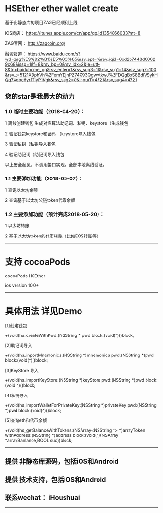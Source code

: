 # HSEther ether wallet create 
基于此静态库的项目ZAG已经顺利上线

iOS商店： https://itunes.apple.com/cn/app/qq/id1354866033?mt=8

ZAG官网： http://zagcoin.org/

融资报道： https://www.baidu.com/s?wd=zag%E9%92%B1%E5%8C%85&rsv_spt=1&rsv_iqid=0xd2b7448d00029c68&issp=1&f=8&rsv_bp=0&rsv_idx=2&ie=utf-8&tn=baiduhome_pg&rsv_enter=1&rsv_sug3=11&rsv_sug1=14&rsv_sug7=100&rsv_t=5121XDphVh%2FemYDjnPZ74X93QgwvtkwJ%2FDQgBbS8BdiVSykHQq7Xobc6yr1TiyP1Kgir&rsv_sug2=0&inputT=4721&rsv_sug4=4721


## 您的star是我最大的动力

### 1.0 临时主要功能（2018-04-20）：

1 离线创建钱包 生成对应算法助记词、私钥、keystore（生成钱包

2 验证钱包keystore和密码 （keystore导入钱包

3 验证私钥（私钥导入钱包

4 验证助记词（助记词导入钱包

以上安全起见，不调用接口实现，全部本地离线验证。


### 1.1 主要添加功能（2018-05-07）：

1 查询以太坊余额

2 查询基于以太坊公链token代币余额

### 1.2 主要添加功能（预计完成2018-05-20）：

1 以太坊转账

2 基于以太坊token的代币转账（比如EOS转账等）


------------------------------------------------
# 支持 cocoaPods

cocoaPods HSEther

ios version 10.0+

------------------------------------------------
# 具体用法 详见Demo
 [1]创建钱包

+(void)hs_createWithPwd:(NSString *)pwd block:(void(^)()block;
                  
 [2]助记词导入
 
+(void)hs_inportMnemonics:(NSString *)mnemonics pwd:(NSString *)pwd block:(void(^)()block;

 [3]KeyStore 导入
 
+(void)hs_importKeyStore:(NSString *)keyStore pwd:(NSString *)pwd block:(void(^)()block;

 [4]私钥导入

+(void)hs_importWalletForPrivateKey:(NSString *)privateKey pwd:(NSString *)pwd block:(void(^)()block;


 [5]查询eth和代币余额

+(void)hs_getBalanceWithTokens:(NSArray<NSString *> *)arrayToken
                   withAddress:(NSString *)address
                         block:(void(^)(NSArray *arrayBanlance,BOOL suc))block;
                              
                              

------------------------------------------------
## 提供 非静态库源码，包括iOS和Android
## 提供 技术支持，包括iOS和Android
## 联系wechat： iHoushuai
------------------------------------------------
                              
                  
